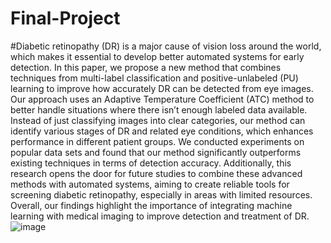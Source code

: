# Final-Project
#Diabetic retinopathy (DR) is a major cause of vision loss around the world, which makes it essential to develop better automated systems for early detection. In this paper, we propose a new method that combines techniques from multi-label classification and positive-unlabeled (PU) learning to improve how accurately DR can be detected from eye images. Our approach uses an Adaptive Temperature Coefficient (ATC) method to better handle situations where there isn’t enough labeled data available. Instead of just classifying images into clear categories, our method can identify various stages of DR and related eye conditions, which enhances performance in different patient groups. We conducted experiments on popular data sets and found that our method significantly outperforms existing techniques in terms of detection accuracy. Additionally, this research opens the door for future studies to combine these advanced methods with automated systems, aiming to create reliable tools for screening diabetic retinopathy, especially in areas with limited resources. Overall, our findings highlight the importance of integrating machine learning with medical imaging to improve detection and treatment of DR.
![image](https://github.com/user-attachments/assets/e9681ecd-b44e-484f-98a4-da73bc4c7ee6)
